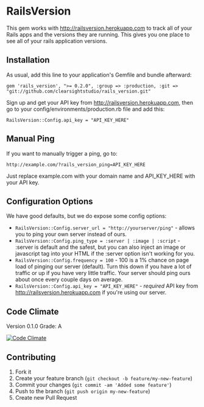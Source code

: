 # RailsVersion

This gem works with http://railsversion.herokuapp.com to track all of your Rails apps
and the versions they are running. This gives you one place to see all of your rails
application versions.

## Installation

As usual, add this line to your application's Gemfile and bundle afterward:

    gem 'rails_version', ">= 0.2.0", :group => :production, :git => "git://github.com/clearsightstudio/rails_version.git"

Sign up and get your API key from http://railsversion.herokuapp.com, then go to your config/environments/production.rb file and add this:

    RailsVersion::Config.api_key = "API_KEY_HERE"

## Manual Ping

If you want to manually trigger a ping, go to:

    http://example.com/?rails_version_ping=API_KEY_HERE

Just replace example.com with your domain name and API_KEY_HERE with your API key.

## Configuration Options

We have good defaults, but we do expose some config options:

* `RailsVersion::Config.server_url = "http://yourserver/ping"` - allows you to ping your own server instead of ours.
* `RailsVersion::Config.ping_type = :server | :image | :script` - :server is default and the safest, but you can also inject an image or javascript tag into your HTML if the :server option isn't working for you.
* `RailsVersion::Config.frequency = 100` - 100 is a 1% chance on page load of pinging our server (default). Turn this down if you have a lot of traffic or up if you have very little traffic. Your server should ping ours about once every couple days on average.
* `RailsVersion::Config.api_key = "API_KEY_HERE"` - *required* API key from http://railsversion.herokuapp.com if you're using our server.

## Code Climate

Version 0.1.0 Grade: A

[![Code Climate](https://codeclimate.com/badge.png)](https://codeclimate.com/github/clearsightstudio/rails_version)

## Contributing

1. Fork it
2. Create your feature branch (`git checkout -b feature/my-new-feature`)
3. Commit your changes (`git commit -am 'Added some feature'`)
4. Push to the branch (`git push origin my-new-feature`)
5. Create new Pull Request
